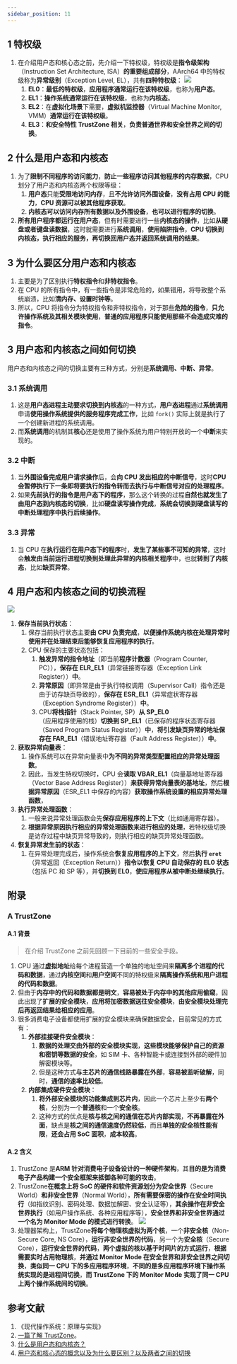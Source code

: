```yaml
---
sidebar_position: 11
---
```


## 1 特权级

1. 在介绍用户态和核心态之前，先介绍一下特权级，特权级是**指令级架构**（Instruction Set Architecture, ISA）**的重要组成部分**，AArch64 中的特权级称为**异常级别**（Exception Level, EL），共有**四种特权级**：
   ![](https://ricear.com/media/202207/2022-07-06_150541_847019.png)
   1. **EL0**：**最低的特权级**，**应用程序通常运行在该特权级**，也称为**用户态**。
   2. **EL1**：**操作系统通常运行在该特权级**，也称为**内核态**。
   3. **EL2**：在**虚拟化场景**下需要，**虚拟机监控器**（Virtual Machine Monitor, VMM）**通常运行在该特权级**。
   4. **EL3**：**和安全特性 TrustZone 相关**，**负责普通世界和安全世界之间的切换**。

## 2 什么是用户态和内核态

1. 为了**限制不同程序的访问能力**，**防止一些程序访问其他程序的内存数据**，CPU 划分了用户态和内核态两个权限等级：
   1. **用户态**只能**受限地访问内存**，且**不允许访问外围设备**，**没有占用 CPU 的能力**，**CPU 资源可以被其他程序获取**。
   2. **内核态可以访问内存所有数据以及外围设备**，**也可以进行程序的切换**。
2. **所有用户程序都运行在用户态**，但有时需要进行一些**内核态的操作**，比如**从硬盘或者键盘读数据**，这时就需要进行**系统调用**，**使用陷阱指令**，**CPU 切换到内核态，执行相应的服务，再切换回用户态并返回系统调用的结果**。

## 3 为什么要区分用户态和内核态

1. 主要是为了区别执行**特权指令**和**非特权指令**。
2. 在 CPU 的所有指令中，有一些指令是非常危险的，如果错用，将导致整个系统崩溃，比如**清内存、设置时钟等**。
3. 所以，CPU 将指令分为特权指令和非特权指令，对于那些**危险的指令**，**只允许操作系统及其相关模块使用**，**普通的应用程序只能使用那些不会造成灾难的指令**。

## 3 用户态和内核态之间如何切换

用户态和内核态之间的切换主要有三种方式，分别是**系统调用、中断、异常**。

### 3.1 系统调用

1. 这是**用户态进程主动要求切换到内核态**的一种方式，**用户态进程**通过**系统调用**申请**使用操作系统提供的服务程序完成工作**，比如 `fork()` 实际上就是执行了一个创建新进程的系统调用。
2. 而**系统调用**的机制其**核心**还是使用了操作系统为用户特别开放的一个**中断**来实现的。

### 3.2 中断

1. 当**外围设备完成用户请求操作**后，会**向 CPU 发出相应的中断信号**，这时**CPU 会暂停执行下一条即将要执行的指令转而去执行与中断信号对应的处理程序**。
2. 如果**先前执行的指令是用户态下的程序**，那么这个转换的过程**自然也就发生了由用户态到内核态的切换**，比如**硬盘读写操作完成**，**系统会切换到硬盘读写的中断处理程序中执行后续操作**。

### 3.3 异常

1. 当 CPU 在**执行运行在用户态下的程序**时，**发生了某些事不可知的异常**，这时会**触发由当前运行进程切换到处理此异常的内核相关程序**中，也就**转到了内核态**，比如**缺页异常**。

## 4 用户态和内核态之间的切换流程

![](https://ricear.com/media/202207/2022-07-06_162103_019791.png)

1. **保存当前执行状态**：
   1. 保存当前执行状态主要**由 CPU 负责完成**，**以便操作系统内核在处理异常时使用并在处理结束后能够恢复应用程序的执行**。
   2. CPU 保存的主要状态包括：
      1. **触发异常的指令地址**（即当前**程序计数器**（Program Counter, PC）），**保存在 ELR_EL1**（异常链接寄存器（Exception Link Register））**中**。
      2. **异常原因**（即异常是由于执行特权调用（Supervisor Call）指令还是由于访存缺页导致的），**保存在 ESR_EL1**（异常症状寄存器（Exception Syndrome Register））**中**。
      3. CPU**将栈指针**（Stack Pointer, SP）**从 SP_EL0**（应用程序使用的栈）**切换到 SP_EL1**（已保存的程序状态寄存器（Saved Program Status Register））**中**，**将引发缺页异常的地址保存在 FAR_EL1**（错误地址寄存器（Fault Address Register））**中**。
2. **获取异常向量表**：
   1. 操作系统可以在异常向量表中**为不同的异常类型配置相应的异常处理函数**。
   2. 因此，当发生特权切换时，CPU 会**读取 VBAR_EL1**（向量基地址寄存器（Vector Base Address Register））**来获得异常向量表的基地址**，然后**根据异常原因**（ESR_EL1 中保存的内容）**获取操作系统设置的相应异常处理函数**，
3. **执行异常处理函数**：
   1. 一般来说异常处理函数会先**保存应用程序的上下文**（比如通用寄存器）。
   2. **根据异常原因执行相应的异常处理函数来进行相应的处理**，若特权级切换是访存过程中缺页异常导致的，则执行相应的缺页异常处理函数。
4. **恢复异常发生前的状态**：
   1. 在异常处理完成后，操作系统会**恢复应用程序的上下文**，然后**执行 `eret`**（异常返回（Exception Return））**指令以恢复 CPU 自动保存的 EL0 状态**（包括 PC 和 SP 等），并**切换到 EL0**，**使应用程序从被中断处继续执行**。

## 附录

### A TrustZone

#### A.1 背景

> 在介绍 TrustZone 之前先回顾一下目前的一些安全手段。

1. CPU 通过**虚拟地址**给每个进程营造一个单独的地址空间来**隔离多个进程的代码和数据**，通过**内核空间**和**用户空间**不同的特权级来**隔离操作系统和用户进程的代码和数据**。
2. 但由于**内存中的代码和数据都是明文**，**容易被处于内存中的其他应用偷窥**，因此出现了**扩展的安全模块**，**应用将加密数据送往安全模块**，**由安全模块处理完后再返回结果给相应的应用**。
3. 很多消费电子设备都使用扩展的安全模块来确保数据安全，目前常见的方式有：
   1. **外部挂接硬件安全模块**：
      1. **数据的处理交由外部的安全模块实现**，**这些模块能够保护自己的资源和密钥等数据的安全**，如 SIM 卡、各种智能卡或连接到外部的硬件加解密模块等。
      2. 但是这种方式**与主芯片的通信线路暴露在外部**，**容易被监听破解**，同时，**通信的速率比较低**。
   2. **内部集成硬件安全模块**：
      1. **将外部安全模块的功能集成到芯片内**，因此一个芯片上至少有**两个核**，分别为一个**普通核**和一个**安全核**。
      2. 这种方式的优点是**核与核之间的通信在芯片内部实现**，**不再暴露在外面**，缺点是**核之间的通信速度仍然较低**，而且**单独的安全核性能有限**，**还会占用 SoC 面积**，**成本较高**。

#### A.2 含义

1. TrustZone 是**ARM 针对消费电子设备设计的一种硬件架构**，其**目的是为消费电子产品构建一个安全框架来抵御各种可能的攻击**。
2. TrustZone**在概念上将 SoC 的硬件和软件资源划分为安全世界**（Secure World）**和非安全世界**（Normal World），**所有需要保密的操作在安全时间执行**（如指纹识别、密码处理、数据加解密、安全认证等），**其余操作在非安全世界执行**（如用户操作系统、各种应用程序等），**安全世界和非安全世界通过一个名为 Monitor Mode 的模式进行转换**。
   ![](https://ricear.com/media/202207/2022-07-06_155752_164663.png)
3. 处理器架构上，TrustZone**将每个物理核虚拟为两个核**，一个**非安全核**（Non-Secure Core, NS Core），**运行非安全世界的代码**，另一个为**安全核**（Secure Core），**运行安全世界的代码**，**两个虚拟的核以基于时间片的方式运行**，**根据需要实时占用物理核**，**并通过 Monitor Mode 在安全世界和非安全世界之间切换**，**类似同一 CPU 下的多应用程序环境**，**不同的是多应用程序环境下操作系统实现的是进程间切换**，**而 TrustZone 下的 Monitor Mode 实现了同一 CPU 上两个操作系统间的切换**。

## 参考文献

1. 《现代操作系统：原理与实现》
2. [一篇了解 TrustZone](https://blog.csdn.net/guyongqiangx/article/details/78020257)。
3. [什么是用户态和内核态？](https://github.com/wolverinn/Waking-Up/blob/master/Operating%20Systems.md#%E4%BB%80%E4%B9%88%E6%98%AF%E7%94%A8%E6%88%B7%E6%80%81%E5%92%8C%E5%86%85%E6%A0%B8%E6%80%81)
4. [用户态和核心态的概念以及为什么要区别？以及两者之间的切换](https://www.codenong.com/cs105695961)

